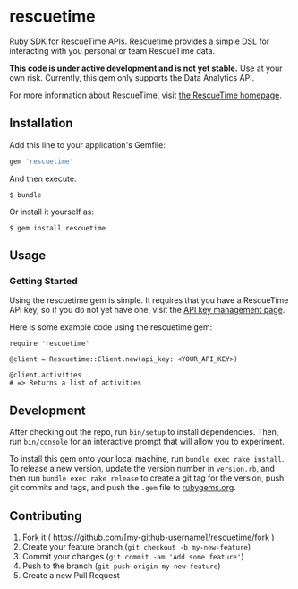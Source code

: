 # rescuetime

Ruby SDK for RescueTime APIs. Rescuetime provides a simple DSL for interacting
with you personal or team RescueTime data.

**This code is under active development and is not yet stable.** Use at your own
risk. Currently, this gem only supports the Data Analytics API.

For more information about RescueTime, visit [the RescueTime homepage](https://www.rescuetime.com).

## Installation

Add this line to your application's Gemfile:

```ruby
gem 'rescuetime'
```

And then execute:

    $ bundle

Or install it yourself as:

    $ gem install rescuetime

## Usage

### Getting Started

Using the rescuetime gem is simple. It requires that you have a RescueTime API
key, so if you do not yet have one, visit the [API key management page](https://www.rescuetime.com/anapi/manage).

Here is some example code using the rescuetime gem:

    require 'rescuetime'

    @client = Rescuetime::Client.new(api_key: <YOUR_API_KEY>)

    @client.activities
    # => Returns a list of activities

## Development

After checking out the repo, run `bin/setup` to install dependencies. Then, run `bin/console` for an interactive prompt that will allow you to experiment.

To install this gem onto your local machine, run `bundle exec rake install`. To release a new version, update the version number in `version.rb`, and then run `bundle exec rake release` to create a git tag for the version, push git commits and tags, and push the `.gem` file to [rubygems.org](https://rubygems.org).

## Contributing

1. Fork it ( https://github.com/[my-github-username]/rescuetime/fork )
2. Create your feature branch (`git checkout -b my-new-feature`)
3. Commit your changes (`git commit -am 'Add some feature'`)
4. Push to the branch (`git push origin my-new-feature`)
5. Create a new Pull Request
